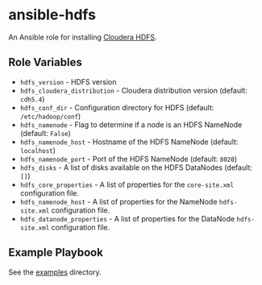 # ansible-hdfs

An Ansible role for installing [Cloudera HDFS](http://www.cloudera.com/content/cloudera/en/products-and-services/cdh.html).

## Role Variables

- `hdfs_version` - HDFS version
- `hdfs_cloudera_distribution` - Cloudera distribution version (default: `cdh5.4`)
- `hdfs_conf_dir` - Configuration directory for HDFS (default: `/etc/hadoop/conf`)
- `hdfs_namenode` - Flag to determine if a node is an HDFS NameNode (default: `False`)
- `hdfs_namenode_host` - Hostname of the HDFS NameNode (default: `localhost`)
- `hdfs_namenode_port` - Port of the HDFS NameNode (default: `8020`)
- `hdfs_disks` - A list of disks available on the HDFS DataNodes (default: `[]`)
- `hdfs_core_properties` - A list of properties for the `core-site.xml` configuration file.
- `hdfs_namenode_host` - A list of properties for the NameNode `hdfs-site.xml` configuration file.
- `hdfs_datanode_properties` - A list of properties for the DataNode `hdfs-site.xml` configuration file.

## Example Playbook

See the [examples](./examples/) directory.
